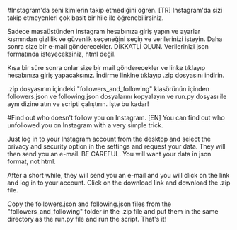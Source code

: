 #Instagram'da seni kimlerin takip etmediğini öğren. [TR]
Instagram'da sizi takip etmeyenleri çok basit bir hile ile öğrenebilirsiniz.

Sadece masaüstünden instagram hesabınıza giriş yapın ve ayarlar kısmından gizlilik ve güvenlik seçeneğini seçin ve verilerinizi isteyin. Daha sonra size bir e-mail gönderecekler. DİKKATLİ OLUN. Verilerinizi json formatında isteyeceksiniz, html değil.

Kısa bir süre sonra onlar size bir mail gönderecekler ve linke tıklayıp hesabınıza giriş yapacaksınız. İndirme linkine tıklayıp .zip dosyasını indirin.

.zip dosyasının içindeki "followers_and_following" klasörünün içinden followers.json ve following.json dosyalarını kopyalayın ve run.py dosyası ile aynı dizine atın ve scripti çalıştırın. İşte bu kadar!

#Find out who doesn't follow you on Instagram. [EN]
You can find out who unfollowed you on Instagram with a very simple trick.

Just log in to your Instagram account from the desktop and select the privacy and security option in the settings and request your data. They will then send you an e-mail. BE CAREFUL. You will want your data in json format, not html.

After a short while, they will send you an e-mail and you will click on the link and log in to your account. Click on the download link and download the .zip file.

Copy the followers.json and following.json files from the "followers_and_following" folder in the .zip file and put them in the same directory as the run.py file and run the script. That's it!